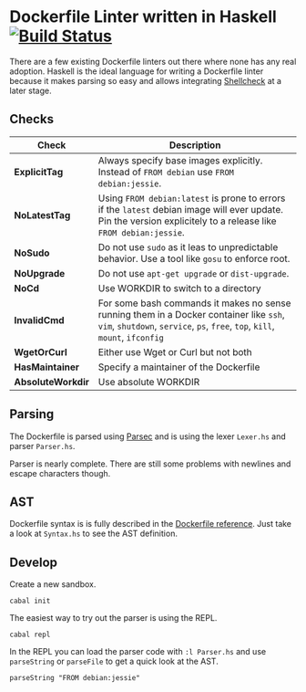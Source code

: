 # Dockerfile Linter written in Haskell [![Build Status](https://travis-ci.org/lukasmartinelli/hadolint.svg)](https://travis-ci.org/lukasmartinelli/hadolint)

There are a few existing Dockerfile linters out there where none has any real adoption. Haskell is the ideal language for writing a Dockerfile linter because it makes parsing so easy and allows integrating [Shellcheck](https://github.com/koalaman/shellcheck) at a later stage.

## Checks

| Check                 | Description
|-----------------------|-----------------------------------
| **ExplicitTag**      | Always specify base images explicitly. Instead of `FROM debian` use `FROM debian:jessie`.
| **NoLatestTag**      | Using `FROM debian:latest` is prone to errors if the `latest` debian image will ever update. Pin the version explicitely to a release like `FROM debian:jessie`.
| **NoSudo**           | Do not use `sudo` as it leas to unpredictable behavior. Use a tool like `gosu` to enforce root.
| **NoUpgrade**        | Do not use `apt-get upgrade` or `dist-upgrade`.
| **NoCd**             | Use WORKDIR to switch to a directory
| **InvalidCmd**       | For some bash commands it makes no sense running them in a Docker container like `ssh`, `vim`, `shutdown`, `service`, `ps`, `free`, `top`, `kill`, `mount`, `ifconfig`
| **WgetOrCurl**       | Either use Wget or Curl but not both
| **HasMaintainer**    | Specify a maintainer of the Dockerfile
| **AbsoluteWorkdir**  | Use absolute WORKDIR

## Parsing

The Dockerfile is parsed using [Parsec](https://wiki.haskell.org/Parsec) and is using the lexer `Lexer.hs` and parser `Parser.hs`.

Parser is nearly complete. There are still some problems with newlines and escape characters though.

## AST

Dockerfile syntax is is fully described in the [Dockerfile reference](http://docs.docker.com/engine/reference/builder/).
Just take a look at `Syntax.hs` to see the AST definition.

## Develop

Create a new sandbox.

```
cabal init
```

The easiest way to try out the parser is using the REPL.

```
cabal repl
```

In the REPL you can load the parser code with `:l Parser.hs` and use `parseString` or `parseFile` to get a quick look at the AST.

```
parseString "FROM debian:jessie"
```

